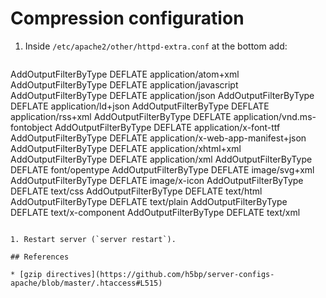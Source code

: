 # Compression configuration

1. Inside `/etc/apache2/other/httpd-extra.conf` at the bottom add:

	```apache
AddOutputFilterByType DEFLATE application/atom+xml
AddOutputFilterByType DEFLATE application/javascript
AddOutputFilterByType DEFLATE application/json
AddOutputFilterByType DEFLATE application/ld+json
AddOutputFilterByType DEFLATE application/rss+xml
AddOutputFilterByType DEFLATE application/vnd.ms-fontobject
AddOutputFilterByType DEFLATE application/x-font-ttf
AddOutputFilterByType DEFLATE application/x-web-app-manifest+json
AddOutputFilterByType DEFLATE application/xhtml+xml
AddOutputFilterByType DEFLATE application/xml
AddOutputFilterByType DEFLATE font/opentype
AddOutputFilterByType DEFLATE image/svg+xml
AddOutputFilterByType DEFLATE image/x-icon
AddOutputFilterByType DEFLATE text/css
AddOutputFilterByType DEFLATE text/html
AddOutputFilterByType DEFLATE text/plain
AddOutputFilterByType DEFLATE text/x-component
AddOutputFilterByType DEFLATE text/xml
```

1. Restart server (`server restart`).

## References

* [gzip directives](https://github.com/h5bp/server-configs-apache/blob/master/.htaccess#L515)

